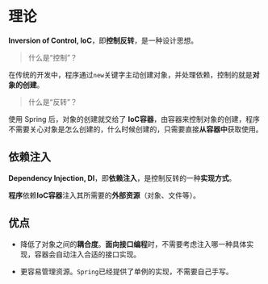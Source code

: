 # 理论
**Inversion of Control, IoC**，即**控制反转**，是一种设计思想。

> 什么是“控制”？

在传统的开发中，程序通过`new`关键字主动创建对象，并处理依赖，控制的就是**对象的创建**。

> 什么是“反转”？

使用 Spring 后，对象的创建就交给了 **IoC容器**，由容器来控制对象的创建，程序不需要关心对象是怎么创建的，什么时候创建的，只需要直接**从容器中**获取使用。


## 依赖注入
**Dependency Injection, DI**，即**依赖注入**，是控制反转的一种**实现方式**。

**程序**依赖**IoC容器**注入其所需要的**外部资源**（对象、文件等）。

## 优点
- 降低了对象之间的**耦合度**。**面向接口编程**时，不需要考虑注入哪一种具体实现，容器会自动注入合适的接口实现。

- 更容易管理资源。`Spring`已经提供了单例的实现，不需要自己手写。
